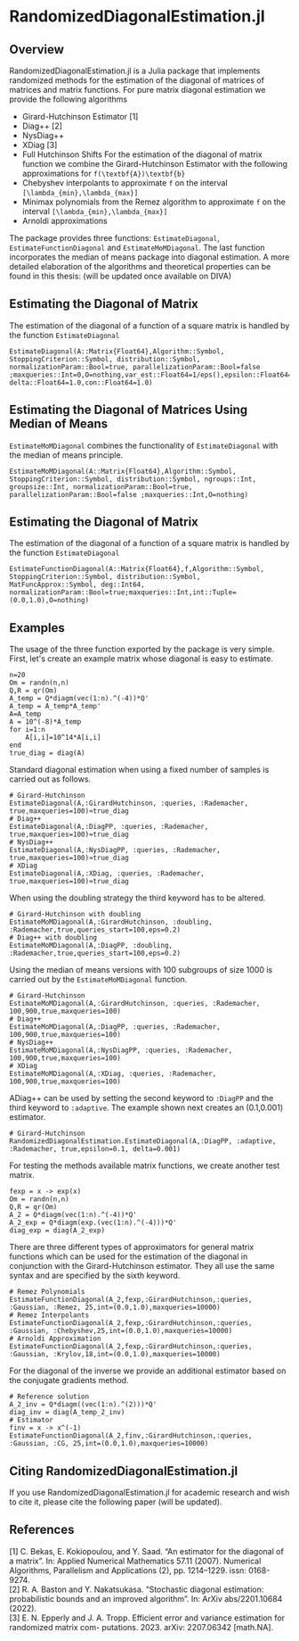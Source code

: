 # RandomizedDiagonalEstimation.jl

## Overview

RandomizedDiagonalEstimation.jl is a Julia package that implements randomized methods for the estimation of the diagonal of matrices of matrices and matrix functions. For pure matrix diagonal estimation we provide the following algorithms
* Girard-Hutchinson Estimator [1]
* Diag++ [2]
* NysDiag++
* XDiag [3]
* Full Hutchinson Shifts
For the estimation of the diagonal of matrix function we combine the Girard-Hutchinson Estimator with the following approximations for ``f(\textbf{A})\textbf{b}``
* Chebyshev interpolants to approximate ``f`` on the interval ``[\lambda_{min},\lambda_{max}]``
* Minimax polynomials from the Remez algorithm to approximate ``f`` on the interval ``[\lambda_{min},\lambda_{max}]``
* Arnoldi approximations

The package provides three functions: `EstimateDiagonal`, `EstimateFunctionDiagonal` and `EstimateMoMDiagonal`. The last function incorporates the median of means package into diagonal estimation. A more detailed elaboration of the algorithms and theoretical properties can be found in this thesis: (will be updated once available on DIVA)

## Estimating the Diagonal of Matrix

The estimation of the diagonal of a function of a square matrix is handled by the function `EstimateDiagonal`

```@docs
EstimateDiagonal(A::Matrix{Float64},Algorithm::Symbol, StoppingCriterion::Symbol, distribution::Symbol, normalizationParam::Bool=true, parallelizationParam::Bool=false ;maxqueries::Int=0,O=nothing,var_est::Float64=1/eps(),epsilon::Float64=1.0, delta::Float64=1.0,con::Float64=1.0)
```


## Estimating the Diagonal of Matrices Using Median of Means

`EstimateMoMDiagonal` combines the functionality of `EstimateDiagonal` with the median of means principle.

```@docs
EstimateMoMDiagonal(A::Matrix{Float64},Algorithm::Symbol, StoppingCriterion::Symbol, distribution::Symbol, ngroups::Int, groupsize::Int, normalizationParam::Bool=true, parallelizationParam::Bool=false ;maxqueries::Int,O=nothing)
```

## Estimating the Diagonal of Matrix

The estimation of the diagonal of a function of a square matrix is handled by the function `EstimateDiagonal`

```@docs
EstimateFunctionDiagonal(A::Matrix{Float64},f,Algorithm::Symbol, StoppingCriterion::Symbol, distribution::Symbol, MatFuncApprox::Symbol, deg::Int64, normalizationParam::Bool=true;maxqueries::Int,int::Tuple=(0.0,1.0),O=nothing)
```

## Examples
The usage of the three function exported by the package is very simple. First, let's create an example matrix whose diagonal is easy to estimate.
```@example
n=20
Om = randn(n,n)
Q,R = qr(Om)
A_temp = Q*diagm(vec(1:n).^(-4))*Q'
A_temp = A_temp*A_temp'
A=A_temp
A = 10^(-8)*A_temp
for i=1:n
    A[i,i]=10^14*A[i,i]
end
true_diag = diag(A)
```
Standard diagonal estimation when using a fixed number of samples is carried out as follows.
```@example
# Girard-Hutchinson
EstimateDiagonal(A,:GirardHutchinson, :queries, :Rademacher, true,maxqueries=100)≈true_diag
# Diag++
EstimateDiagonal(A,:DiagPP, :queries, :Rademacher, true,maxqueries=100)≈true_diag
# NysDiag++
EstimateDiagonal(A,:NysDiagPP, :queries, :Rademacher, true,maxqueries=100)≈true_diag
# XDiag
EstimateDiagonal(A,:XDiag, :queries, :Rademacher, true,maxqueries=100)≈true_diag
```
When using the doubling strategy the third keyword has to be altered.
```@example
# Girard-Hutchinson with doubling
EstimateMoMDiagonal(A,:GirardHutchinson, :doubling, :Rademacher,true,queries_start=100,eps=0.2)
# Diag++ with doubling
EstimateMoMDiagonal(A,:DiagPP, :doubling, :Rademacher,true,queries_start=100,eps=0.2)
```
Using the median of means versions with 100 subgroups of size 1000 is carried out by the `EstimateMoMDiagonal` function.
```@example
# Girard-Hutchinson
EstimateMoMDiagonal(A,:GirardHutchinson, :queries, :Rademacher, 100,900,true,maxqueries=100)
# Diag++
EstimateMoMDiagonal(A,:DiagPP, :queries, :Rademacher, 100,900,true,maxqueries=100)
# NysDiag++
EstimateMoMDiagonal(A,:NysDiagPP, :queries, :Rademacher, 100,900,true,maxqueries=100)
# XDiag
EstimateMoMDiagonal(A,:XDiag, :queries, :Rademacher, 100,900,true,maxqueries=100)
```
ADiag++ can be used by setting the second keyword to `:DiagPP` and the third keyword to `:adaptive`. The example shown next creates an (0.1,0.001) estimator.
```@example
# Girard-Hutchinson
RandomizedDiagonalEstimation.EstimateDiagonal(A,:DiagPP, :adaptive, :Rademacher, true,epsilon=0.1, delta=0.001)
```
For testing the methods available matrix functions, we create another test matrix.
```@example
fexp = x -> exp(x)
Om = randn(n,n)
Q,R = qr(Om)
A_2 = Q*diagm(vec(1:n).^(-4))*Q'
A_2_exp = Q*diagm(exp.(vec(1:n).^(-4)))*Q'
diag_exp = diag(A_2_exp)
```
There are three different types of approximators for general matrix functions which can be used for the estimation of the diagonal in conjunction with the Girard-Hutchinson estimator. They all use the same syntax and are specified by the sixth keyword.
```@example
# Remez Polynomials
EstimateFunctionDiagonal(A_2,fexp,:GirardHutchinson,:queries, :Gaussian, :Remez, 25,int=(0.0,1.0),maxqueries=10000)
# Remez Interpolants
EstimateFunctionDiagonal(A_2,fexp,:GirardHutchinson,:queries, :Gaussian, :Chebyshev,25,int=(0.0,1.0),maxqueries=10000)
# Arnoldi Approximation
EstimateFunctionDiagonal(A_2,fexp,:GirardHutchinson,:queries, :Gaussian, :Krylov,18,int=(0.0,1.0),maxqueries=10000)
```
For the diagonal of the inverse we provide an additional estimator based on the conjugate gradients method.
```@example
# Reference solution
A_2_inv = Q*diagm((vec(1:n).^(2)))*Q'
diag_inv = diag(A_temp_2_inv)
# Estimator
finv = x -> x^(-1)
EstimateFunctionDiagonal(A_2,finv,:GirardHutchinson,:queries, :Gaussian, :CG, 25,int=(0.0,1.0),maxqueries=10000)
```

## Citing RandomizedDiagonalEstimation.jl

If you use RandomizedDiagonalEstimation.jl for academic research and wish to cite it,
please cite the following paper (will be updated).

## References
[1] C. Bekas, E. Kokiopoulou, and Y. Saad. “An estimator for the diagonal of a matrix”. In: Applied Numerical Mathematics 57.11 (2007). Numerical Algorithms, Parallelism and Applications (2), pp. 1214–1229. issn: 0168-9274.\
[2] R. A. Baston and Y. Nakatsukasa. “Stochastic diagonal estimation: probabilistic bounds and an
improved algorithm”. In: ArXiv abs/2201.10684 (2022).\
[3] E. N. Epperly and J. A. Tropp. Efficient error and variance estimation for randomized matrix com- putations. 2023. arXiv: 2207.06342 [math.NA].
